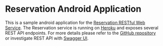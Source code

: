 # Reservation Android Application

This is a sample android application for the [Reservation RESTful Web Service](https://github.com/serhiikutsyi/reservation-service).
The Reservation service is running on [Heroku](https://reservation-service-demo.herokuapp.com/) and exposes several REST API endpoints.
For more details please refer to the [GitHub repository](https://github.com/serhiikutsyi/reservation-service) or investigate REST API with [Swagger UI](https://reservation-service-demo.herokuapp.com/swagger-ui.html).
